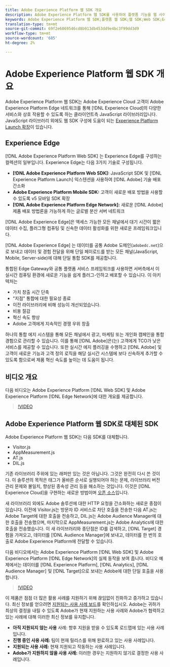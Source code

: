 ```yaml
---
title: Adobe Experience Platform 웹 SDK 개요
description: Adobe Experience Platform 웹 SDK를 사용하여 플랫폼 기능을 웹 사이트에 통합하는 방법을 살펴볼 수 있습니다.
keywords: Adobe Experience Platform 웹 SDK;플랫폼 웹 SDK;웹 SDK;Web SDK;Edge;Visitor.js;AppMeasurement.js;AT.js;DIL.js;웹 sdk;SDK;웹 SDK;시작;시작
translation-type: tm+mt
source-git-commit: 69f2e6069546cd8b913db453dd9e4bc3f99dd3d9
workflow-type: tm+mt
source-wordcount: '685'
ht-degree: 2%

---
```



# Adobe Experience Platform 웹 SDK 개요

Adobe Experience Platform 웹 SDK는 Adobe Experience Cloud 고객이 Adobe Experience Platform Edge 네트워크를 통해 [!DNL Experience Cloud]의 다양한 서비스와 상호 작용할 수 있도록 하는 클라이언트측 JavaScript 라이브러리입니다. JavaScript 라이브러리 외에도 웹 SDK 구성에 도움이 되는 [Experience Platform Launch 확장](https://experienceleague.adobe.com/docs/launch/using/extensions-ref/adobe-extension/aep-extension/overview.html)이 있습니다.

## Experience Edge

[!DNL Adobe Experience Platform Web SDK] 는 Experience Edge를 구성하는 컬렉션의 일부입니다. Experience Edge는 다음 3가지 기술로 구성됩니다.

* **[!DNL Adobe Experience Platform Web SDK]:** JavaScript SDK 및  [!DNL Experience Platform Launch] 익스텐션을 사용하여  [!DNL Adobe] 기술 배포 간소화
* **Adobe Experience Platform Mobile SDK:** 고객이 새로운 배포 방법을 사용할 수 있도록 v5 모바일 SDK 확장
* **[!DNL Adobe Experience Platform Edge Network]:** 새로운  [!DNL Adobe] 제품 배포 방법론을 가능하게 하는 글로벌 분산 서버 네트워크

[!DNL Adobe Experience Edge]은 액세스 가능한 모든 채널에서 대기 시간이 짧은 데이터 수집, 플러그형 컴퓨팅 및 신속한 데이터 활성화를 위한 새로운 프레임워크입니다.

[!DNL Adobe Experience Edge] 는 데이터를 공통 Adobe 도메인(`adobedc.net`)으로 보내고 데이터 및 경험 전달을 위해 단일 페이로드를 받는 모든 채널(JavaScript, Mobile, Server-side)에 대해 단일 통합 SDK를 제공합니다.

통합된 Edge Gateway와 공통 플랫폼 서비스 프레임워크를 사용하면 서버측에서 이 실시간 컴퓨팅 환경에 새로운 기능을 쉽게 플러그-인하고 배포할 수 있습니다.  이 아키텍처는

* 가치 창출 시간 단축
* &quot;지점&quot; 통합에 대한 필요성 종료
* 이전 라이브러리에 비해 성능이 개선되었습니다.
* 비용 절감
* 혁신 속도 향상
* Adobe 고객에게 지속적인 경쟁 우위 창출

하나의 통합 에지 시스템을 통해 모든 채널에서 광고, 마케팅 또는 개인화 캠페인을 통합 경험으로 관리할 수 있습니다.  이를 통해 [!DNL Adobe]은(는) 고객에게 TCO가 낮은 서비스를 제공할 수 있습니다.  또한 실시간 에지 플러깅을 수행하고 [!DNL Adobe] 및 고객이 새로운 기능과 고객 정의 로직을 해당 실시간 시스템에 보다 신속하게 추가할 수 있도록 함으로써 제품 혁신 속도를 높이는 데 도움이 됩니다.

## 비디오 개요

다음 비디오는 Adobe Experience Platform [!DNL Web SDK] 및 Adobe Experience Platform [!DNL Edge Network]에 대한 개요를 제공합니다.

>[!VIDEO](https://video.tv.adobe.com/v/34141?quality=12&learn=on)

## Adobe Experience Platform 웹 SDK로 대체된 SDK

Adobe Experience Platform 웹 SDK는 다음 SDK를 대체합니다.

* Visitor.js
* AppMeasurement.js
* AT.js
* DIL.js

기존 라이브러리 주위에 있는 래퍼만 있는 것은 아닙니다. 그것은 완전히 다시 쓴 것이다. 이 솔루션의 목적은 태그가 올바른 순서로 실행되어야 하는 문제, 라이브러리 버전 관리 문제와 불일치, 향상된 종속성 관리 등을 해소하는 것입니다. 이것은 [!DNL Experience Cloud]을 구현하는 새로운 방법이며 [오픈 소스](https://github.com/adobe/alloy)입니다.

새 라이브러리 외에도 Adobe 솔루션에 대한 HTTP 요청을 간소화하는 새로운 종점이 있습니다. 이전에 Visitor.js는 방문자 ID 서비스로 차단 호출을 전송한 다음 AT.js는 Adobe Target에 대한 호출을 전송하고, DIL.js는 Adobe Audience Manager에 대한 호출을 전송했으며, 마지막으로 AppMeasurement.js는 Adobe Analytics에 대한 호출을 전송했습니다. 이 새 라이브러리와 종단점은 ID를 검색하고, [!DNL Target] 경험을 가져오고, 데이터를 [!DNL Audience Manager]에 보내고, 데이터를 한 번의 호출로 Adobe Experience Platform에 전달할 수 있습니다.

다음 비디오에서는 Adobe Experience Platform [!DNL Web SDK] 및 Adobe Experience Platform [!DNL Edge Network]의 실제 동작을 보여 줍니다. 비디오 예제에서는 데이터를 [!DNL Experience Platform], [!DNL Analytics], [!DNL Audience Manager] 및 [!DNL Target]으로 보내는 Adobe에 대한 단일 호출을 사용합니다.

>[!VIDEO](https://video.tv.adobe.com/v/34148?quality=12&learn=on)

이 제품은 점점 더 많은 활용 사례를 지원하기 위해 끊임없이 진화하고 증가하고 있습니다. 최신 정보를 얻으려면 [지원되는 사용 사례 보드](https://github.com/adobe/alloy/projects/5)를 확인하십시오. Adobe는 귀하가 최상의 결정을 내릴 수 있도록 Adobe가 현재 지원하는 사용 사례와 Adobe가 협력하고 있는 사례에 대해 이러한 최신 정보를 유지합니다.

* **아직 지원되지 않는 사용** 사례: 향후 지원을 받을 수 있도록 로드맵에 있는 사용 사례입니다.
* **진행 중인 사용 사례:** 팀이 현재 릴리스를 위해 완료하고 있는 사용 사례입니다.
* **지원되는 사용 사례:** 현재 지원되고 작동하는 사용 사례입니다.
* **Adobe가 지원하지 않을 사용 사례:** 이러한 경우는 지원하지 않기로 결정한 사용 사례입니다.

